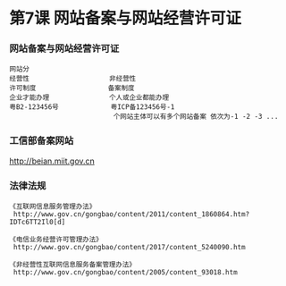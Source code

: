 # 第7课 网站备案与网站经营许可证

### 网站备案与网站经营许可证

```
网站分
经营性                    非经营性  
许可制度                  备案制度  
企业才能办理               个人或企业都能办理  
粤B2-123456号             粤ICP备123456号-1  
                          个网站主体可以有多个网站备案 依次为-1 -2 -3 ...
```
                          
### 工信部备案网站

http://beian.miit.gov.cn
    
### 法律法规

```
《互联网信息服务管理办法》
 http://www.gov.cn/gongbao/content/2011/content_1860864.htm?IDTc6TT2Il0[d]

《电信业务经营许可管理办法》
 http://www.gov.cn/gongbao/content/2017/content_5240090.htm  

《非经营性互联网信息服务备案管理办法》
 http://www.gov.cn/gongbao/content/2005/content_93018.htm  
```



